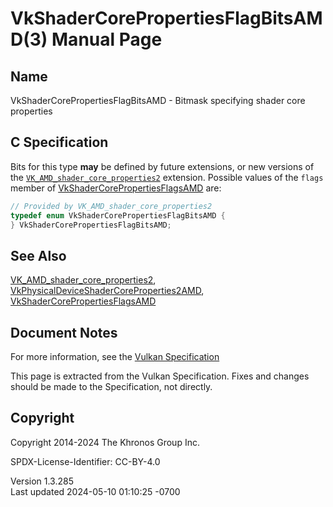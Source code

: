 # VkShaderCorePropertiesFlagBitsAMD(3) Manual Page

## Name

VkShaderCorePropertiesFlagBitsAMD - Bitmask specifying shader core
properties



## <a href="#_c_specification" class="anchor"></a>C Specification

Bits for this type **may** be defined by future extensions, or new
versions of the
[`VK_AMD_shader_core_properties2`](https://registry.khronos.org/vulkan/specs/1.3-extensions/man/html/VK_AMD_shader_core_properties2.html)
extension. Possible values of the `flags` member of
[VkShaderCorePropertiesFlagsAMD](https://registry.khronos.org/vulkan/specs/1.3-extensions/man/html/VkShaderCorePropertiesFlagsAMD.html)
are:

``` c
// Provided by VK_AMD_shader_core_properties2
typedef enum VkShaderCorePropertiesFlagBitsAMD {
} VkShaderCorePropertiesFlagBitsAMD;
```

## <a href="#_see_also" class="anchor"></a>See Also

[VK_AMD_shader_core_properties2](https://registry.khronos.org/vulkan/specs/1.3-extensions/man/html/VK_AMD_shader_core_properties2.html),
[VkPhysicalDeviceShaderCoreProperties2AMD](https://registry.khronos.org/vulkan/specs/1.3-extensions/man/html/VkPhysicalDeviceShaderCoreProperties2AMD.html),
[VkShaderCorePropertiesFlagsAMD](https://registry.khronos.org/vulkan/specs/1.3-extensions/man/html/VkShaderCorePropertiesFlagsAMD.html)

## <a href="#_document_notes" class="anchor"></a>Document Notes

For more information, see the <a
href="https://registry.khronos.org/vulkan/specs/1.3-extensions/html/vkspec.html#VkShaderCorePropertiesFlagBitsAMD"
target="_blank" rel="noopener">Vulkan Specification</a>

This page is extracted from the Vulkan Specification. Fixes and changes
should be made to the Specification, not directly.

## <a href="#_copyright" class="anchor"></a>Copyright

Copyright 2014-2024 The Khronos Group Inc.

SPDX-License-Identifier: CC-BY-4.0

Version 1.3.285  
Last updated 2024-05-10 01:10:25 -0700
